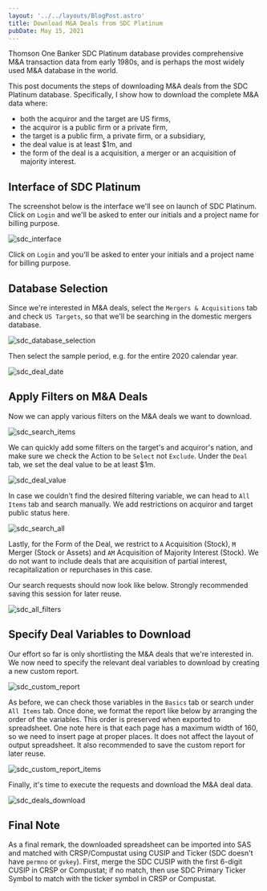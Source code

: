 ```yaml
---
layout: '../../layouts/BlogPost.astro'
title: Download M&A Deals from SDC Platinum
pubDate: May 15, 2021
---
```


Thomson One Banker SDC Platinum database provides comprehensive M&A transaction data from early 1980s, and is perhaps the most widely used M&A database in the world.

This post documents the steps of downloading M&A deals from the SDC Platinum database. Specifically, I show how to download the complete M&A data where:

* both the acquiror and the target are US firms,
* the acquiror is a public firm or a private firm,
* the target is a public firm, a private firm, or a subsidiary,
* the deal value is at least $1m, and
* the form of the deal is a acquisition, a merger or an acquisition of majority interest.

## Interface of SDC Platinum

The screenshot below is the interface we'll see on launch of SDC Platinum. Click on `Login` and we'll be asked to enter our initials and a project name for billing purpose.

![sdc_interface](../../images/sdc_interface.png)

Click on `Login` and you'll be asked to enter your initials and a project name for billing purpose.

## Database Selection

Since we're interested in M&A deals, select the `Mergers & Acquisitions` tab and check `US Targets`, so that we'll be searching in the domestic mergers database.

![sdc_database_selection](../../images/sdc_database_selection.png)

Then select the sample period, e.g. for the entire 2020 calendar year.

![sdc_deal_date](../../images/sdc_deal_date.png)

## Apply Filters on M&A Deals

Now we can apply various filters on the M&A deals we want to download.

![sdc_search_items](../../images/sdc_search_items.png)

We can quickly add some filters on the target's and acquiror's nation, and make sure we check the Action to be `Select` not `Exclude`. Under the `Deal` tab, we set the deal value to be at least $1m.

![sdc_deal_value](../../images/sdc_deal_value.png)

In case we couldn't find the desired filtering variable, we can head to `All Items` tab and search manually. We add restrictions on acquiror and target public status here.

![sdc_search_all](../../images/sdc_search_all.png)

Lastly, for the Form of the Deal, we restrict to `A` Acquisition (Stock), `M` Merger (Stock or Assets) and `AM` Acquisition of Majority Interest (Stock). We do not want to include deals that are acquisition of partial interest, recapitalization or repurchases in this case.

Our search requests should now look like below. Strongly recommended saving this session for later reuse.

![sdc_all_filters](../../images/sdc_all_filters.png)

## Specify Deal Variables to Download

Our effort so far is only shortlisting the M&A deals that we're interested in. We now need to specify the relevant deal variables to download by creating a new custom report.

![sdc_custom_report](../../images/sdc_custom_report.png)

As before, we can check those variables in the `Basics` tab or search under `All Items` tab. Once done, we format the report like below by arranging the order of the variables. This order is preserved when exported to spreadsheet. One note here is that each page has a maximum width of 160, so we need to insert page at proper places. It does not affect the layout of output spreadsheet. It also recommended to save the custom report for later reuse.

![sdc_custom_report_items](../../images/sdc_custom_report_items.png)

Finally, it's time to execute the requests and download the M&A deal data.

![sdc_deals_download](../../images/sdc_deals_download.png)

## Final Note

As a final remark, the downloaded spreadsheet can be imported into SAS and matched with CRSP/Compustat using CUSIP and Ticker (SDC doesn't have `permno` or `gvkey`). First, merge the SDC CUSIP with the first 6-digit CUSIP in CRSP or Compustat; if no match, then use SDC Primary Ticker Symbol to match with the ticker symbol in CRSP or Compustat.
